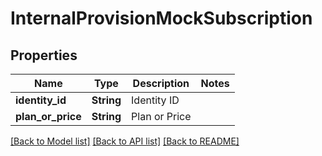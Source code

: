 # InternalProvisionMockSubscription

## Properties

Name | Type | Description | Notes
------------ | ------------- | ------------- | -------------
**identity_id** | **String** | Identity ID | 
**plan_or_price** | **String** | Plan or Price | 

[[Back to Model list]](../README.md#documentation-for-models) [[Back to API list]](../README.md#documentation-for-api-endpoints) [[Back to README]](../README.md)


